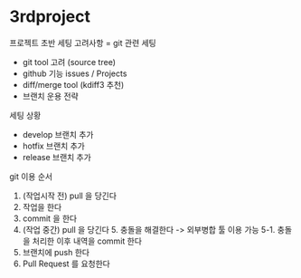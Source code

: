 # 3rdproject
프로젝트 초반 세팅 고려사항
 = git 관련 세팅
  - git tool 고려 (source tree)
  - github 기능 issues / Projects
  - diff/merge tool (kdiff3 추천)
  - 브랜치 운용 전략
  
세팅 상황
  - develop 브랜치 추가
  - hotfix 브랜치 추가
  - release 브랜치 추가

git 이용 순서
  1. (작업시작 전) pull 을 당긴다
  2. 작업을 한다
  3. commit 을 한다
  4. (작업 중간) pull 을 당긴다
    5. 충돌을 해결한다 -> 외부병합 툴 이용 가능
    5-1. 충돌을 처리한 이후 내역을 commit 한다
  6. 브랜치에 push 한다
  7. Pull Request 를 요청한다
